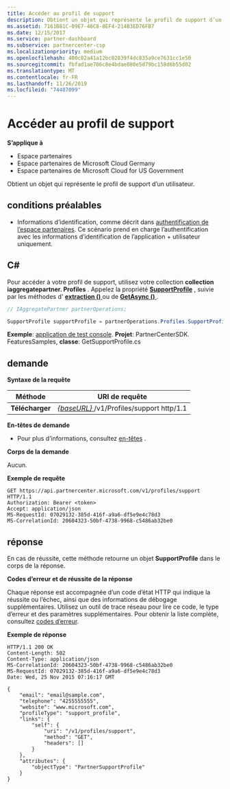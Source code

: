 ```yaml
---
title: Accéder au profil de support
description: Obtient un objet qui représente le profil de support d’un utilisateur.
ms.assetid: 7161B81C-09E7-46C8-8EF4-214B3ED76FB7
ms.date: 12/15/2017
ms.service: partner-dashboard
ms.subservice: partnercenter-csp
ms.localizationpriority: medium
ms.openlocfilehash: 400c82a41a12bc02839f4dc835a9ce7631cc1e50
ms.sourcegitcommit: fbfad1ae706c8e4bdae080e5d79bc158d6b55d02
ms.translationtype: MT
ms.contentlocale: fr-FR
ms.lasthandoff: 11/26/2019
ms.locfileid: "74487099"
---
```

# <a name="get-support-profile"></a>Accéder au profil de support


**S’applique à**

- Espace partenaires
- Espace partenaires de Microsoft Cloud Germany
- Espace partenaires de Microsoft Cloud for US Government

Obtient un objet qui représente le profil de support d’un utilisateur.

## <a name="span-idprerequisitesspan-idprerequisitesspan-idprerequisitesprerequisites"></a><span id="Prerequisites"/><span id="prerequisites"/><span id="PREREQUISITES"/>conditions préalables

- Informations d’identification, comme décrit dans [authentification de l’espace partenaires](partner-center-authentication.md). Ce scénario prend en charge l’authentification avec les informations d’identification de l’application + utilisateur uniquement.

## <a name="span-idc_span-idc_c"></a><span id="C_"/><span id="c_"/>C#

Pour accéder à votre profil de support, utilisez votre collection **collection iaggregatepartner. Profiles** . Appelez la propriété [**SupportProfile**](https://docs.microsoft.com/dotnet/api/microsoft.store.partnercenter.profiles.isupportprofile) , suivie par les méthodes d' [**extraction ()** ](https://docs.microsoft.com/dotnet/api/microsoft.store.partnercenter.profiles.isupportprofile.get) ou de [**GetAsync ()** ](https://docs.microsoft.com/dotnet/api/microsoft.store.partnercenter.profiles.isupportprofile.getasync) .

``` csharp
// IAggregatePartner partnerOperations;

SupportProfile supportProfile = partnerOperations.Profiles.SupportProfile.Get();
```

**Exemple**: [application de test console](console-test-app.md). **Projet**: PartnerCenterSDK. FeaturesSamples, **classe**: GetSupportProfile.cs

## <a name="span-idrequestspan-idrequestspan-idrequestrequest"></a><span id="Request"/><span id="request"/><span id="REQUEST"/>demande

**Syntaxe de la requête**

| Méthode  | URI de requête                                                              |
|---------|--------------------------------------------------------------------------|
| **Télécharger** | [ *{baseURL}* ](partner-center-rest-urls.md)/v1/Profiles/support http/1.1 |

**En-têtes de demande**

- Pour plus d’informations, consultez [en-têtes](headers.md) .

**Corps de la demande**

Aucun.

**Exemple de requête**

```http
GET https://api.partnercenter.microsoft.com/v1/profiles/support HTTP/1.1
Authorization: Bearer <token>
Accept: application/json
MS-RequestId: 07029132-385d-416f-a9a6-df5e9e4c78d3
MS-CorrelationId: 20604323-50bf-4738-9968-c5486ab32be0
```

## <a name="span-idresponsespan-idresponsespan-idresponseresponse"></a><span id="Response"/><span id="response"/><span id="RESPONSE"/>réponse

En cas de réussite, cette méthode retourne un objet **SupportProfile** dans le corps de la réponse.

**Codes d’erreur et de réussite de la réponse**

Chaque réponse est accompagnée d’un code d’état HTTP qui indique la réussite ou l’échec, ainsi que des informations de débogage supplémentaires. Utilisez un outil de trace réseau pour lire ce code, le type d’erreur et des paramètres supplémentaires. Pour obtenir la liste complète, consultez [codes d’erreur](error-codes.md).

**Exemple de réponse**

```http
HTTP/1.1 200 OK
Content-Length: 502
Content-Type: application/json
MS-CorrelationId: 20604323-50bf-4738-9968-c5486ab32be0
MS-RequestId: 07029132-385d-416f-a9a6-df5e9e4c78d3
Date: Wed, 25 Nov 2015 07:16:17 GMT

{
    "email": "email@sample.com",
    "telephone": "4255555555",
    "website": "www.microsoft.com",
    "profileType": "support_profile",
    "links": {
        "self": {
            "uri": "/v1/profiles/support",
            "method": "GET",
            "headers": []
        }
    },
    "attributes": {
        "objectType": "PartnerSupportProfile"
    }
}
```